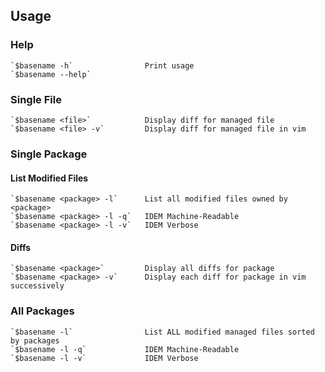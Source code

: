 ## Usage

### Help

```
`$basename -h`                Print usage
`$basename --help` 
```
### Single File

```
`$basename <file>`            Display diff for managed file
`$basename <file> -v`         Display diff for managed file in vim
```
### Single Package

#### List Modified Files

```
`$basename <package> -l`      List all modified files owned by <package>
`$basename <package> -l -q`   IDEM Machine-Readable
`$basename <package> -l -v`   IDEM Verbose
```
#### Diffs

```
`$basename <package>`         Display all diffs for package
`$basename <package> -v`      Display each diff for package in vim successively
```
### All Packages

```
`$basename -l`                List ALL modified managed files sorted by packages
`$basename -l -q`             IDEM Machine-Readable
`$basename -l -v`             IDEM Verbose
```
